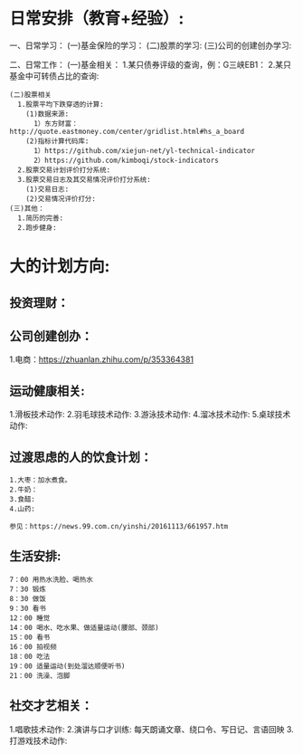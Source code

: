 # 日常安排（教育+经验）:
  一、日常学习：
    (一)基金保险的学习：
    (二)股票的学习:
    (三)公司的创建创办学习:

  二、日常工作：
    (一)基金相关：
      1.某只债券评级的查询，例：G三峡EB1：
      2.某只基金中可转债占比的查询:  

    (二)股票相关
      1.股票平均下跌穿透的计算:   
        (1)数据来源:      
          1）东方财富： http://quote.eastmoney.com/center/gridlist.html#hs_a_board     
        (2)指标计算代码库:      
          1）https://github.com/xiejun-net/yl-technical-indicator     
          2）https://github.com/kimboqi/stock-indicators              
      2.股票交易计划评价打分系统:
      3.股票交易日志及其交易情况评价打分系统:
        (1)交易日志:
        (2)交易情况评价打分:
    (三)其他：
      1.简历的完善:   
      2.跑步健身: 
      
# 大的计划方向:
## 投资理财：
## 公司创建创办：
  1.电商：https://zhuanlan.zhihu.com/p/353364381
## 运动健康相关:
  1.滑板技术动作:
  2.羽毛球技术动作:
  3.游泳技术动作:
  4.溜冰技术动作:
  5.桌球技术动作:
  ## 过渡思虑的人的饮食计划：
    1.大枣：加水煮食。
    2.牛奶：
    3.食醋:
    4.山药:

    参见：https://news.99.com.cn/yinshi/20161113/661957.htm

  ## 生活安排:
    7：00 用热水洗脸、喝热水
    7：30 锻炼
    8：30 做饭
    9：30 看书
    12：00 睡觉
    14：00 喝水、吃水果、做适量运动(腰部、颈部)
    15：00 看书
    16：00 拍视频
    18：00 吃法
    19：00 适量运动(到处溜达顺便听书)
    21：00 洗澡、泡脚
## 社交才艺相关：
  1.唱歌技术动作:
  2.演讲与口才训练: 每天朗诵文章、绕口令、写日记、言语回映 
  3.打游戏技术动作: 






 





